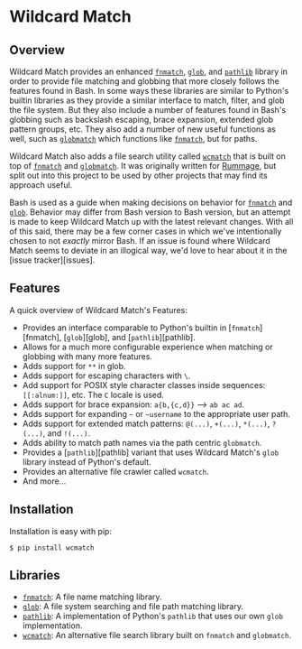 # Wildcard Match

## Overview

Wildcard Match provides an enhanced [`fnmatch`](./fnmatch.md), [`glob`](./glob.md), and [`pathlib`](./pathlib.md)
library in order to provide file matching and globbing that more closely follows the features found in Bash. In some
ways these libraries are similar to Python's builtin libraries as they provide a similar interface to match, filter, and
glob the file system. But they also include a number of features found in Bash's globbing such as backslash escaping,
brace expansion, extended glob pattern groups, etc. They also add a number of new useful functions as well, such as
[`globmatch`](./glob.md#globmatch) which functions like [`fnmatch`](./fnmatch.md#fnmatch), but for paths.

Wildcard Match also adds a file search utility called [`wcmatch`](./wcmatch.md) that is built on top of
[`fnmatch`](./fnmatch.md#fnmatch) and [`globmatch`](./glob.md#globmatch). It was originally written for
[Rummage](https://github.com/facelessuser/Rummage), but split out into this project to be used by other projects that
may find its approach useful.

Bash is used as a guide when making decisions on behavior for [`fnmatch`](./fnmatch.md) and [`glob`](./glob.md).
Behavior may differ from Bash version to Bash version, but an attempt is made to keep Wildcard Match up with the latest
relevant changes. With all of this said, there may be a few corner cases in which we've intentionally chosen to not
*exactly* mirror Bash. If an issue is found where Wildcard Match seems to deviate in an illogical way, we'd love to hear
about it in the [issue tracker][issues].

## Features

A quick overview of Wildcard Match's Features:

- Provides an interface comparable to Python's builtin in [`fnmatch`][fnmatch], [`glob`][glob], and
  [`pathlib`][pathlib].
- Allows for a much more configurable experience when matching or globbing with many more features.
- Adds support for `**` in glob.
- Adds support for escaping characters with `\`.
- Add support for POSIX style character classes inside sequences: `[[:alnum:]]`, etc. The `C` locale is used.
- Adds support for brace expansion: `a{b,{c,d}}` --> `ab ac ad`.
- Adds support for expanding `~` or `~username` to the appropriate user path.
- Adds support for extended match patterns: `@(...)`, `+(...)`, `*(...)`, `?(...)`, and `!(...)`.
- Adds ability to match path names via the path centric `globmatch`.
- Provides a [`pathlib`][pathlib] variant that uses Wildcard Match's `glob` library instead of Python's default.
- Provides an alternative file crawler called `wcmatch`.
- And more...

## Installation

Installation is easy with pip:

```console
$ pip install wcmatch
```

## Libraries

- [`fnmatch`](./fnmatch.md): A file name matching library.
- [`glob`](./glob.md): A file system searching and file path matching library.
- [`pathlib`](./pathlib.md): A implementation of Python's `pathlib` that uses our own `glob` implementation.
- [`wcmatch`](./wcmatch.md): An alternative file search library built on `fnmatch` and `globmatch`.
